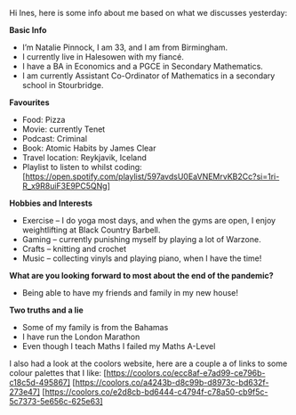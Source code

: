 Hi Ines, here is some info about me based on what we discusses yesterday:

**Basic Info** 
-   I’m Natalie Pinnock, I am 33, and I am from Birmingham.
-   I currently live in Halesowen with my fiancé. 
-   I have a BA in Economics and a PGCE in Secondary Mathematics. 
-   I am currently Assistant Co-Ordinator of Mathematics in a secondary school in Stourbridge. 

**Favourites** 
-	Food: Pizza
-	Movie: currently Tenet
-	Podcast: Criminal
-	Book: Atomic Habits by James Clear
-	Travel location: Reykjavik, Iceland
-	Playlist to listen to whilst coding: [https://open.spotify.com/playlist/597avdsU0EaVNEMrvKB2Cc?si=1ri-R_x9R8uiF3E9PC5QNg]

**Hobbies and Interests**
-   Exercise – I do yoga most days, and when the gyms are open, I enjoy weightlifting at Black Country Barbell. 
-   Gaming – currently punishing myself by playing a lot of Warzone. 
-   Crafts – knitting and crochet
-   Music – collecting vinyls and playing piano, when I have the time!

**What are you looking forward to most about the end of the pandemic?**
-   Being able to have my friends and family in my new house!

**Two truths and a lie**
-	Some of my family is from the Bahamas
-	I have run the London Marathon
-	Even though I teach Maths I failed my Maths A-Level

I also had a look at the coolors website, here are a couple a of links to some colour palettes that I like: 
[https://coolors.co/ecc8af-e7ad99-ce796b-c18c5d-495867]
[https://coolors.co/a4243b-d8c99b-d8973c-bd632f-273e47]
[https://coolors.co/e2d8cb-bd6444-c4794f-c78a50-cb9f5c-5c7373-5e656c-625e63]
